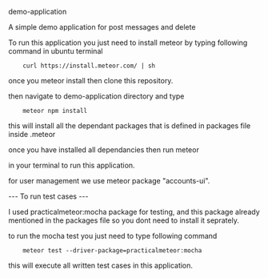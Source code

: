 
demo-application

A simple demo application for post messages and delete

To run this application you just need to install meteor by typing following command in ubuntu terminal

		curl https://install.meteor.com/ | sh

once you meteor install then clone this repository.

then navigate to demo-application directory and type

		meteor npm install

this will install all the dependant packages that is defined in packages file inside .meteor

once you have installed all dependancies then run
		meteor

in your terminal to run this application.

for user management we use meteor package "accounts-ui".

--- To run test cases ---

I used practicalmeteor:mocha package for testing, and this package already mentioned in the packages file so you dont need to install it seprately.

to run the mocha test you just need to type following command

		meteor test --driver-package=practicalmeteor:mocha

this will execute all written test cases in this application.

